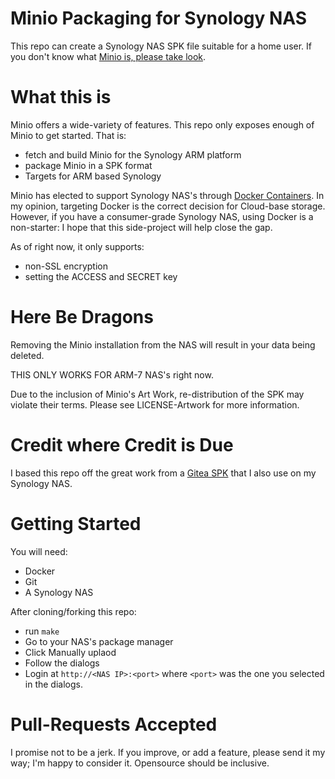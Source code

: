 Minio Packaging for Synology NAS 
==

This repo can create a Synology NAS SPK file suitable for a home user. If you don't know what [Minio is, please take look](https://minio.io/).

What this is
===

Minio offers a wide-variety of features. This repo only exposes enough of Minio to get started. That is:
* fetch and build Minio for the Synology ARM platform
* package Minio in a SPK format
* Targets for ARM based Synology

Minio has elected to support Synology NAS's through [Docker Containers](https://github.com/minio/minio/issues/4210). In my opinion, targeting Docker is the correct decision for Cloud-base storage. However, if you have a consumer-grade Synology NAS, using Docker is a non-starter: I hope that this side-project will help close the gap.

As of right now, it only supports:
* non-SSL encryption
* setting the ACCESS and SECRET key

Here Be Dragons
===

Removing the Minio installation from the NAS will result in your data being deleted.

THIS ONLY WORKS FOR ARM-7 NAS's right now.

Due to the inclusion of Minio's Art Work, re-distribution of the SPK may violate their terms. Please see LICENSE-Artwork for more information.

Credit where Credit is Due
===

I based this repo off the great work from a [Gitea SPK](https://github.com/flipswitchingmonkey/gitea-spk) that I also use on my Synology NAS.

Getting Started
===

You will need:
* Docker
* Git
* A Synology NAS

After cloning/forking this repo:
* run `make`
* Go to your NAS's package manager
* Click Manually uplaod
* Follow the dialogs
* Login at `http://<NAS IP>:<port>` where `<port>` was the one you selected in the dialogs.

Pull-Requests Accepted
===

I promise not to be a jerk. If you improve, or add a feature, please send it my way; I'm happy to consider it. Opensource should be inclusive. 
